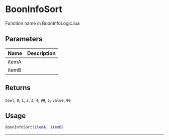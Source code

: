 # BoonInfoSort

Function name in BoonInfoLogic.lua

## Parameters

| Name  | Description |
| ----- | ----------- |
| itemA |             |
| itemB |             |

## Returns

`bool`, `0`, `1`, `2`, `3`, `4`, `99`, `5`, `value`, `90`

## Usage

```lua
BoonInfoSort(itemA, itemB)
```

---
